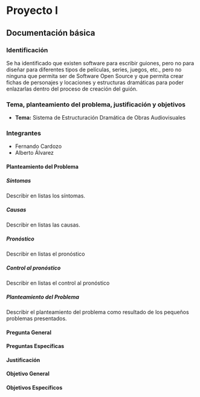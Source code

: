 # Proyecto I

## Documentación básica

### Identificación

Se ha identificado que existen software para escribir guiones, pero no para diseñar para diferentes tipos de películas, series, juegos, etc., pero no ninguna que permita ser de Software Open Source y que permita crear fichas de personajes y locaciones y estructuras dramáticas para poder enlazarlas dentro del proceso de creación del guión.

### Tema, planteamiento del problema, justificación y objetivos

- **Tema:** Sistema de Estructuración Dramática de Obras Audiovisuales

### Integrantes

- Fernando Cardozo
- Alberto Álvarez

#### Planteamiento del Problema

##### Síntomas

Describir en listas los síntomas.

##### Causas

Describir en listas las causas.

##### Pronóstico

Describir en listas el pronóstico

##### Control al pronóstico

Describir en listas el control al pronóstico

##### Planteamiento del Problema

Describir el planteamiento del problema como resultado de los pequeños problemas presentados.

#### Pregunta General

#### Preguntas Específicas

#### Justificación

#### Objetivo General

#### Objetivos Específicos
